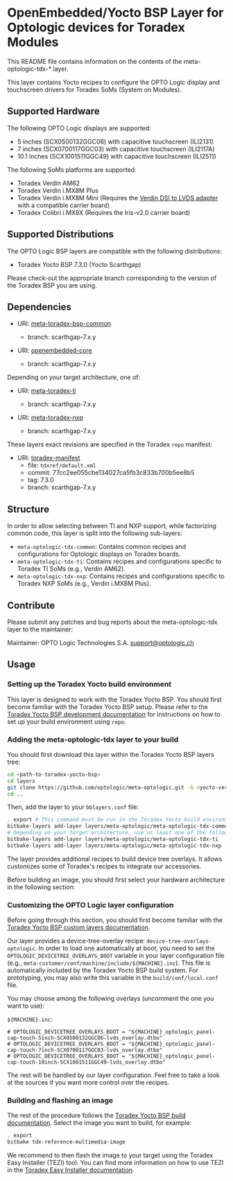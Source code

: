 # OpenEmbedded/Yocto BSP Layer for Optologic devices for Toradex Modules

This README file contains information on the contents of the meta-optologic-tdx-* layer.

This layer contains Yocto recipes to configure the OPTO Logic display and touchscreen drivers for Toradex SoMs (System
on Modules).

## Supported Hardware

The following OPTO Logic displays are supported:
 - 5 inches (SCX0500132GGC06) with capacitive touchscreen (ILI2131)
 - 7 inches (SCX0700117GGC03) with capacitive touchscreen (ILI2117A)
 - 10.1 inches (SCX1001511GGC49) with capacitive touchscreen (ILI2511)

The following SoMs platforms are supported:
 - Toradex Verdin AM62
 - Toradex Verdin i.MX8M Plus
 - Toradex Verdin i.MX8M Mini (Requires the [Verdin DSI to LVDS adapter](https://www.toradex.com/accessories/verdin-dsi-to-lvds-adapter) with a compatible carrier board)
 - Toradex Colibri i.MX8X (Requires the Iris-v2.0 carrier board)

## Supported Distributions

The OPTO Logic BSP layers are compatible with the following distributions:
 - Toradex Yocto BSP 7.3.0 (Yocto Scarthgap)

Please check-out the appropriate branch corresponding to the version of the Toradex BSP you are using.

## Dependencies

  - URI: [meta-toradex-bsp-common](https://git.toradex.com/meta-toradex-bsp-common.git)
    - branch: scarthgap-7.x.y

  - URI: [openembedded-core](https://git.openembedded.org/openembedded-core)
    - branch: scarthgap-7.x.y

Depending on your target architecture, one of:

  - URI: [meta-toradex-ti](https://git.toradex.com/meta-toradex-ti.git)
    - branch: scarthgap-7.x.y

  - URI: [meta-toradex-nxp](https://git.toradex.com/meta-toradex-nxp.git)
    - branch: scarthgap-7.x.y

These layers exact revisions are specified in the Toradex `repo` manifest:

  - URI: [toradex-manifest](https://git.toradex.com/toradex-manifest.git)
    - file: `tdxref/default.xml`
    - commit: 77cc2ee055cbe134027ca5fb3c833b700b5ee8b5
    - tag: 7.3.0
    - branch: scarthgap-7.x.y

## Structure

In order to allow selecting between TI and NXP support, while factorizing common
code, this layer is split into the following sub-layers:

- `meta-optologic-tdx-common`: Contains common recipes and configurations for Optologic displays on Toradex boards.
- `meta-optologic-tdx-ti`: Contains recipes and configurations specific to Toradex TI SoMs (e.g., Verdin AM62).
- `meta-optologic-tdx-nxp`: Contains recipes and configurations specific to Toradex NXP SoMs (e.g., Verdin i.MX8M Plus).

## Contribute

Please submit any patches and bug reports about the meta-optologic-tdx layer to the maintainer:

Maintainer: OPTO Logic Technologies S.A. <support@optologic.ch>

## Usage

### Setting up the Toradex Yocto build environment

This layer is designed to work with the Toradex Yocto BSP. You should first become familiar with the Toradex Yocto BSP
setup. Please refer to the [Toradex Yocto BSP development
documentation](https://developer.toradex.com/linux-bsp/os-development/build-yocto/yocto-project/) for instructions on
how to set up your build environment using `repo`.

### Adding the meta-optologic-tdx layer to your build

You should first download this layer within the Toradex Yocto BSP layers tree:

```bash
cd <path-to-toradex-yocto-bsp>
cd layers
git clone https://github.com/optologic/meta-optologic.git -b <yocto-version>
cd ..
```

Then, add the layer to your `bblayers.conf` file:

```bash
. export # This command must be run in the Toradex Yocto build environment
bitbake-layers add-layer layers/meta-optologic/meta-optologic-tdx-common
# Depending on your target architecture, use at least one of the following:
bitbake-layers add-layer layers/meta-optologic/meta-optologic-tdx-ti
bitbake-layers add-layer layers/meta-optologic/meta-optologic-tdx-nxp
```

The layer provides additional recipes to build device tree overlays. It allows customizes some of Toradex's recipes to
integrate our accessories.

Before building an image, you should first select your hardware architecture in the following section:

### Customizing the OPTO Logic layer configuration

Before going through this section, you should first become familiar with the [Toradex Yocto BSP custom layers
documentation](https://developer.toradex.com/linux-bsp/os-development/build-yocto/custom-meta-layers-recipes-and-images-in-yocto-project-hello-world-examples).

Our layer provides a device-tree-overlay recipe: `device-tree-overlays-optologic`. In order to load one automatically at
boot, you need to set the `OPTOLOGIC_DEVICETREE_OVERLAYS_BOOT` variable in your layer configuration file (e.g.,
`meta-customer/conf/machine/include/${MACHINE}.inc`). This file is automatically included by the Toradex Yocto BSP build
system. For prototyping, you may also write this variable in the `build/conf/local.conf` file.

You may choose among the following overlays (uncomment the one you want to use):

`${MACHINE}.inc`:

```bitbake
# OPTOLOGIC_DEVICETREE_OVERLAYS_BOOT = "${MACHINE}_optologic_panel-cap-touch-5inch-SCX0500132GGC06-lvds_overlay.dtbo"
# OPTOLOGIC_DEVICETREE_OVERLAYS_BOOT = "${MACHINE}_optologic_panel-cap-touch-7inch-SCX0700117GGC03-lvds_overlay.dtbo"
# OPTOLOGIC_DEVICETREE_OVERLAYS_BOOT = "${MACHINE}_optologic_panel-cap-touch-10inch-SCX1001511GGC49-lvds_overlay.dtbo"
```

The rest will be handled by our layer configuration. Feel free to take a look at the sources if you want more control
over the recipes.

### Building and flashing an image

The rest of the procedure follows the [Toradex Yocto BSP build
documentation](https://developer.toradex.com/linux-bsp/os-development/build-yocto/build-a-reference-image-with-yocto-projectopenembedded#build-the-image).
Select the image you want to build, for example:

```bash
. export
bitbake tdx-reference-multimedia-image
```

We recommend to then flash the image to your target using the Toradex Easy Installer (TEZI) tool. You can find more
information on how to use TEZI in the [Toradex Easy Installer
documentation](https://developer.toradex.com/easy-installer/toradex-easy-installer/flashing-new-image-using-tezi#install-os-images).
